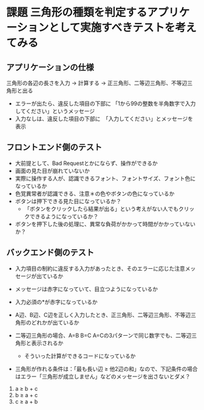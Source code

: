 # 課題 三角形の種類を判定するアプリケーションとして実施すべきテストを考えてみる

## アプリケーションの仕様
三角形の各辺の長さを入力
-> 計算する
-> 正三角形、二等辺三角形、不等辺三角形と出る

- エラーが出たら、違反した項目の下部に
  「1から99の整数を半角数字で入力してください」というメッセージ
- 入力なしは、違反した項目の下部に　「入力してください」とメッセージを表示

## フロントエンド側のテスト
- 大前提として、Bad Requestとかにならず、操作ができるか
- 画面の見た目が崩れていないか
- 実際に操作する人が、認識できるフォント、フォントサイズ、フォント色になっているか
- 色覚異常者が認識できる、注意＊の色やボタンの色になっているか
- ボタンは押下できる見た目になっているか？
  - 「ボタンをクリックしたら結果が出る」という考えがない人でもクリックできるようになっているか？
- ボタンを押下した後の処理に、異常な負荷がかかって時間がかかっていないか？

## バックエンド側のテスト
- 入力項目の制約に違反する入力があったとき、そのエラーに応じた注意メッセージが出ているか
- メッセージは赤字になっていて、目立つようになっているか
- 入力必須の*が赤字になっているか
- A辺、B辺、C辺を正しく入力したとき、正三角形、二等辺三角形、不等辺三角形のどれかが出ているか
- 二等辺三角形の場合、A=B B=C A=Cの3パターンで同じ数字でも、二等辺三角形と表示されるか
  - そういった計算ができるコードになっているか

- 三角形が作れる条件は：「最も長い辺 ≥ 他2辺の和」なので、下記条件の場合はエラー「三角形が成立しません」などのメッセージを出さないとダメ？
1. a ≥ b + c
2. b ≥ a + c
3. c ≥ a + b

